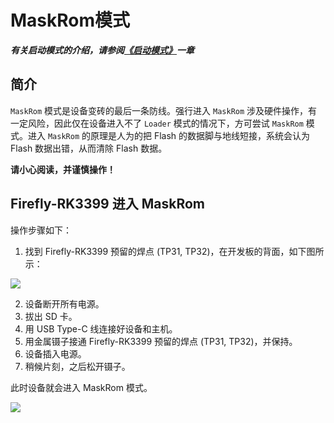 # MaskRom模式

***有关启动模式的介绍，请参阅[《启动模式》](bootmode.html)一章*** 

## 简介

`MaskRom` 模式是设备变砖的最后一条防线。强行进入 `MaskRom` 涉及硬件操作，有一定风险，因此仅在设备进入不了 `Loader` 模式的情况下，方可尝试 `MaskRom` 模式。进入 `MaskRom` 的原理是人为的把 Flash 的数据脚与地线短接，系统会认为 Flash 数据出错，从而清除 Flash 数据。

**请小心阅读，并谨慎操作！**

## Firefly-RK3399 进入 MaskRom

操作步骤如下：

1. 找到 Firefly-RK3399 预留的焊点 (TP31, TP32)，在开发板的背面，如下图所示：

![](img/Firefly-RK3399_maskrom1.jpg)

2. 设备断开所有电源。
3. 拔出 SD 卡。
4. 用 USB Type-C 线连接好设备和主机。
5. 用金属镊子接通 Firefly-RK3399 预留的焊点 (TP31, TP32)，并保持。
6. 设备插入电源。
7. 稍候片刻，之后松开镊子。

此时设备就会进入 MaskRom 模式。

![](img/maskrom2.png)